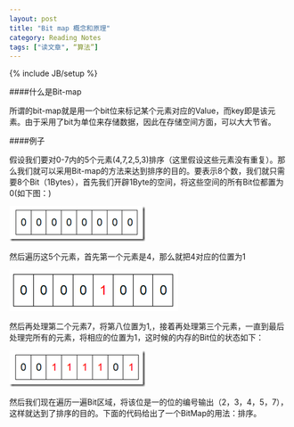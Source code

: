 ```yaml
---
layout: post
title: "Bit map 概念和原理"
category: Reading Notes
tags: ["读文章", “算法”]
---
```

{% include JB/setup %}

####什么是Bit-map

所谓的bit-map就是用一个bit位来标记某个元素对应的Value，而key即是该元素。由于采用了bit为单位来存储数据，因此在存储空间方面，可以大大节省。

####例子

假设我们要对0-7内的5个元素(4,7,2,5,3)排序（这里假设这些元素没有重复）。那么我们就可以采用Bit-map的方法来达到排序的目的。要表示8个数，我们就只需要8个Bit（1Bytes），首先我们开辟1Byte的空间，将这些空间的所有Bit位都置为0(如下图：)

![bitmap1](img/bitmap1.jpg)

然后遍历这5个元素，首先第一个元素是4，那么就把4对应的位置为1

![bitmap2](img/bitmap2.jpg)

然后再处理第二个元素7，将第八位置为1,，接着再处理第三个元素，一直到最后处理完所有的元素，将相应的位置为1，这时候的内存的Bit位的状态如下：

![bitmap3](img/bitmap3.jpg)

然后我们现在遍历一遍Bit区域，将该位是一的位的编号输出（2，3，4，5，7），这样就达到了排序的目的。下面的代码给出了一个BitMap的用法：排序。